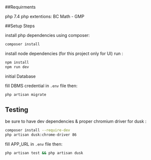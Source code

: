 ##Requirments

php 7.4
php extentions:  BC Math - GMP 

##Setup Steps

install php dependencies using composer:
```sh
composer install
```

install node dependencies (for this project only for UI) run :

```sh
npm install
npm run dev
```
initial Database

fill DBMS credential in `.env` file then:

```sh
php artisan migrate
```

## Testing

be sure to have dev dependencies & proper chromium driver for dusk :

```sh
composer install --require-dev
php artisan dusk:chrome-driver 86
```

fill APP_URL in `.env` file then:

```sh
php artisan test && php artisan dusk
```

